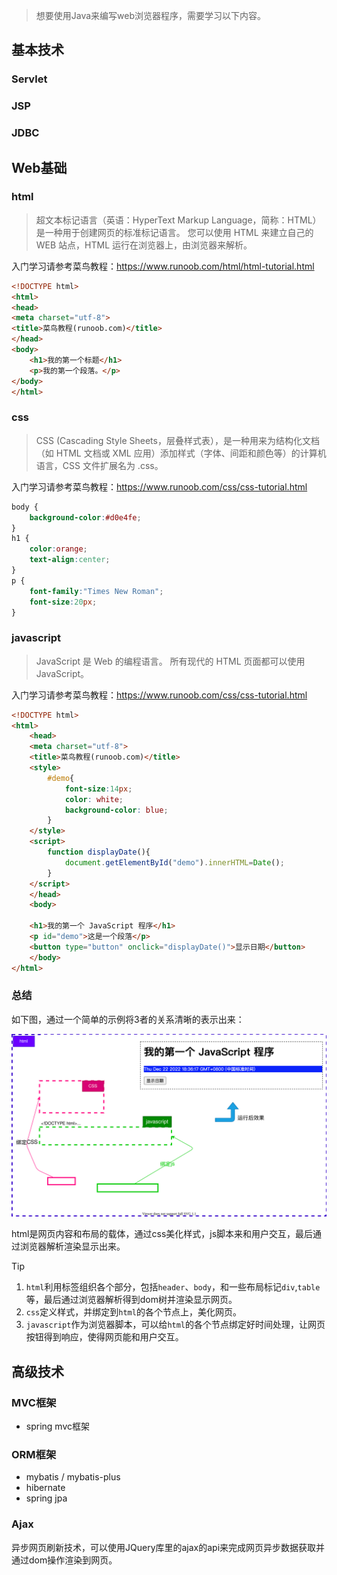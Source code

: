 > 想要使用Java来编写web浏览器程序，需要学习以下内容。

## 基本技术
### Servlet
### JSP
### JDBC

## Web基础

### html
> 超文本标记语言（英语：HyperText Markup Language，简称：HTML）是一种用于创建网页的标准标记语言。
您可以使用 HTML 来建立自己的 WEB 站点，HTML 运行在浏览器上，由浏览器来解析。

入门学习请参考菜鸟教程：https://www.runoob.com/html/html-tutorial.html

``` html
<!DOCTYPE html>
<html>
<head>
<meta charset="utf-8">
<title>菜鸟教程(runoob.com)</title>
</head>
<body>
    <h1>我的第一个标题</h1>
    <p>我的第一个段落。</p>
</body>
</html>
```

### css
> CSS (Cascading Style Sheets，层叠样式表），是一种用来为结构化文档（如 HTML 文档或 XML 应用）添加样式（字体、间距和颜色等）的计算机语言，CSS 文件扩展名为 .css。

入门学习请参考菜鸟教程：https://www.runoob.com/css/css-tutorial.html

``` css
body {
    background-color:#d0e4fe;
}
h1 {
    color:orange;
    text-align:center;
}
p {
    font-family:"Times New Roman";
    font-size:20px;
}
```
### javascript
> JavaScript 是 Web 的编程语言。
所有现代的 HTML 页面都可以使用 JavaScript。

入门学习请参考菜鸟教程：https://www.runoob.com/css/css-tutorial.html

``` html
<!DOCTYPE html>
<html>
	<head>
	<meta charset="utf-8">
	<title>菜鸟教程(runoob.com)</title>
	<style>
		#demo{
			font-size:14px;
			color: white;
			background-color: blue;
		}
	</style>
	<script>
		function displayDate(){
			document.getElementById("demo").innerHTML=Date();
		}
	</script>
	</head>
	<body>

	<h1>我的第一个 JavaScript 程序</h1>
	<p id="demo">这是一个段落</p>
	<button type="button" onclick="displayDate()">显示日期</button>
	</body>
</html>
```

### 总结
如下图，通过一个简单的示例将3者的关系清晰的表示出来：

![](../static/java/base/web-base.drawio.svg)

html是网页内容和布局的载体，通过css美化样式，js脚本来和用户交互，最后通过浏览器解析渲染显示出来。

> [!tip]
> 1. `html`利用标签组织各个部分，包括`header`、`body`，和一些布局标记`div`,`table`等，最后通过浏览器解析得到dom树并渲染显示网页。
> 2. `css`定义样式，并绑定到`html`的各个节点上，美化网页。
> 3. `javascript`作为浏览器脚本，可以给`html`的各个节点绑定好时间处理，让网页按钮得到响应，使得网页能和用户交互。



## 高级技术
### MVC框架
* spring mvc框架
### ORM框架
* mybatis / mybatis-plus
* hibernate
* spring jpa
### Ajax
异步网页刷新技术，可以使用JQuery库里的ajax的api来完成网页异步数据获取并通过dom操作渲染到网页。
